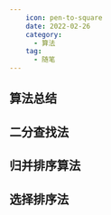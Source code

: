 ```yaml
---
    icon: pen-to-square
    date: 2022-02-26
    category: 
      - 算法
    tag:
      - 随笔
---
```


## 算法总结

## 二分查找法

## 归并排序算法

## 选择排序法
